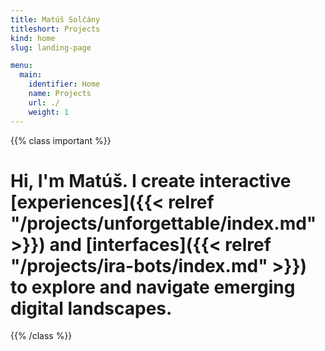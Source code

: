 ```yaml
---
title: Matúš Solčány
titleshort: Projects
kind: home
slug: landing-page

menu:
  main:
    identifier: Home
    name: Projects
    url: ./
    weight: 1
---
```


{{% class important %}}

# Hi, I'm Matúš. I create interactive [experiences]({{< relref "/projects/unforgettable/index.md" >}}) and [interfaces]({{< relref "/projects/ira-bots/index.md" >}}) to explore and navigate emerging digital landscapes.

{{% /class %}}

